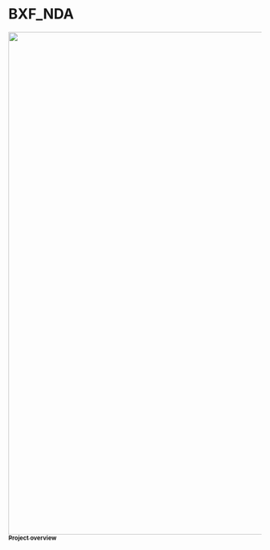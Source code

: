 # BXF_NDA

<a href="https://drive.google.com/file/d/1mf_Asopjr3b24oeCJW2zO_3eHvJha_GH/view?usp=sharing">
<img src="https://drive.google.com/uc?export=view&id=1mf_Asopjr3b24oeCJW2zO_3eHvJha_GH" 
width="1000px;" alt=""/>
<br /><sub><b>Project overview</b></sub>
</a>
